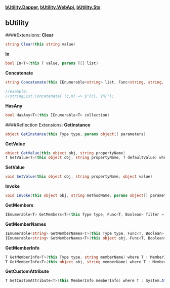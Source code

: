 #### [bUtility.Dapper](docs/butility.dapper.md), [bUtility.WebApi](docs/butility.WebApi.md), [bUtility.Sts](docs/butility.sts.md)


## bUtility

####Extensions:
**Clear**
``` c#
string Clear(this string value)
```

**In**
``` c#
bool In<T>(this T value, params T[] list)
```

**Concatenate**
``` c#
string Concatenate(this IEnumerable<string> list, Func<string, string, string> pattern)

//example: 
//stringList.Concatenate( (c,n) => $"{c}, {n}");
```

**HasAny**
``` c#
bool HasAny<T>(this IEnumerable<T> collection)
```

####Reflection Extensions:
**GetInstance**
``` c#
object GetInstance(this Type type, params object[] parameters)
```

**GetValue**
``` c#
object GetValue(this object obj, string propertyName)
T GetValue<T>(this object obj, string propertyName, T defaultValue) where T : class
```


**SetValue**
``` c#
void SetValue(this object obj, string propertyName, object value)
```

**Invoke**
``` c#
void Invoke(this object obj, string methodName, params object[] parameters)
```

**GetMembers**
``` c#
IEnumerable<T> GetMembers<T>(this Type type, Func<T, Boolean> filter = null) where T :MemberInfo
```

**GetMemberNames**
``` c#
IEnumerable<string> GetMemberNames<T>(this Type type, Func<T, Boolean> filter = null) where T :MemberInfo
IEnumerable<string> GetMemberNames<T>(this object obj, Func<T, Boolean> filter = null) where T :MemberInfo
```

**GetMemberInfo**
``` c#
T GetMemberInfo<T>(this Type type, string memberName) where T : MemberInfo
T GetMemberInfo<T>(this object obj, string memberName) where T : MemberInfo
```

**GetCustomAttribute**
```c#
T GetCustomAttribute<T>(this MemberInfo memberInfo) where T : System.Attribute
```


``` c#
```


